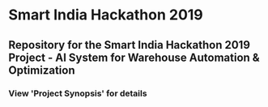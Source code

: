 # Smart India Hackathon 2019

## Repository for the Smart India Hackathon 2019 Project - AI System for Warehouse Automation & Optimization
### View 'Project Synopsis' for details
